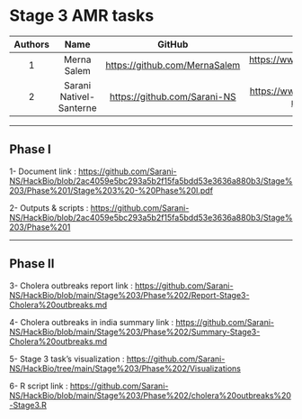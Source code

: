 # Stage 3 AMR tasks

| Authors | Name | GitHub | LinkedIn |
| :---: | :---: | :---: | :---: |
| 1 | Merna Salem | https://github.com/MernaSalem | https://www.linkedin.com/in/merna-salem |
| 2 | Sarani Nativel-Santerne | https://github.com/Sarani-NS | https://www.linkedin.com/in/sarani-nativel-santerne |

---

## Phase I

1- Document link : <https://github.com/Sarani-NS/HackBio/blob/2ac4059e5bc293a5b2f15fa5bdd53e3636a880b3/Stage%203/Phase%201/Stage%203%20-%20Phase%20I.pdf>

2- Outputs & scripts : <https://github.com/Sarani-NS/HackBio/blob/2ac4059e5bc293a5b2f15fa5bdd53e3636a880b3/Stage%203/Phase%201>

---

## Phase II

3- Cholera outbreaks report link : <https://github.com/Sarani-NS/HackBio/blob/main/Stage%203/Phase%202/Report-Stage3-Cholera%20outbreaks.md>

4- Cholera outbreaks in india summary link : <https://github.com/Sarani-NS/HackBio/blob/main/Stage%203/Phase%202/Summary-Stage3-Cholera%20outbreaks.md>

5- Stage 3 task’s visualization : <https://github.com/Sarani-NS/HackBio/tree/main/Stage%203/Phase%202/Visualizations>

6- R script link : <https://github.com/Sarani-NS/HackBio/blob/main/Stage%203/Phase%202/cholera%20outbreaks%20-Stage3.R>
